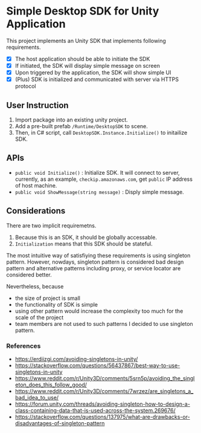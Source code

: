 # Simple Desktop SDK for Unity Application

This project implements an Unity SDK that implements following requirements.

- [x] The host application should be able to initiate the SDK
- [x] If initiated, the SDK will display simple message on screen
- [x] Upon triggered by the application, the SDK will show simple UI
- [x] (Plus) SDK is initialized and communicated with server via HTTPS protocol

## User Instruction

1. Import package into an existing unity project.
2. Add a pre-built prefab `/Runtime/DesktopSDK` to scene.
3. Then, in C# script, call `DesktopSDK.Instance.Initialize()` to initailize SDK.

## APIs

- `public void Initialize()` : Initialize SDK. It will connect to server, currently, as an example, `checkip.amazonaws.com`, get `public` IP address of host machine.
- `public void ShowMessage(string message)` : Disply simple message.

## Considerations

There are two implicit requiremetns.

1. Because this is an SDK, it should be globally accessable.
1. `Initialization` means that this SDK should be stateful.

The most intuitive way of satisfiying these requirements is using singleton pattern.
However, nowdays, singleton pattern is considered bad design pattern and alternative patterns including proxy, or service locator are considered better.

Nevertheless, because

- the size of project is small
- the functionality of SDK is simple
- using other pattern would increase the complexity too much for the scale of the project
- team members are not used to such patterns
  I decided to use singleton pattern.

### References

- https://erdiizgi.com/avoiding-singletons-in-unity/
- https://stackoverflow.com/questions/56437867/best-way-to-use-singletons-in-unity
- https://www.reddit.com/r/Unity3D/comments/5srn5p/avoiding_the_singleton_does_this_follow_good/
- https://www.reddit.com/r/Unity3D/comments/7wrzez/are_singletons_a_bad_idea_to_use/
- https://forum.unity.com/threads/avoiding-singleton-how-to-design-a-class-containing-data-that-is-used-across-the-system.269676/
- https://stackoverflow.com/questions/137975/what-are-drawbacks-or-disadvantages-of-singleton-pattern
